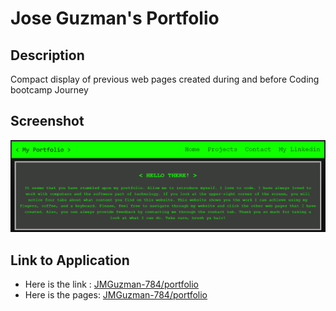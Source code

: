 # Jose Guzman's Portfolio

## Description

Compact display of previous web pages created during and before Coding bootcamp Journey 

## Screenshot

![My Portfolio includes a nav bar were the visitor can navigate through the first webpage as well as go directly to my linked in. If said visitor would like to contact me they may by going to the "Contact" tab, which then redirect them to a form where they then submit some feedback or comments.](./assets/images/my_portfolio_preview.png)

## Link to Application

* Here is the link : [JMGuzman-784/portfolio](https://github.com/JMGuzman-784/portfolio)
* Here is the pages: [JMGuzman-784/portfolio](https://jmguzman-784.github.io/portfolio/)